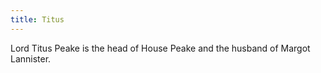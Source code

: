```yaml
---
title: Titus
---
```


Lord Titus Peake is the head of House Peake and the husband of Margot Lannister.


